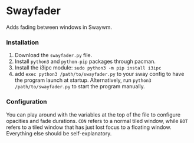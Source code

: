 # Swayfader
Adds fading between windows in Swaywm.

### Installation
1. Download the `swayfader.py` file.
2. Install `python3` and `python-pip` packages through pacman.
3. Install the i3ipc module: `sudo python3 -m pip install i3ipc`
4. add `exec python3 /path/to/swayfader.py` to your sway config to have the program launch at startup. Alternatively, run `python3 /path/to/swayfader.py` to start the program manually.

### Configuration
You can play around with the variables at the top of the file to configure opacities and fade durations. `CON` refers to a normal tiled window, while `BOT` refers to a tiled window that has just lost focus to a floating window. Everything else should be self-explanatory.
